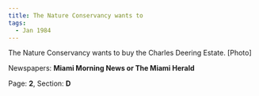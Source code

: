 ```yaml
---  
title: The Nature Conservancy wants to  
tags:  
  - Jan 1984  
---  
```

  
The Nature Conservancy wants to buy the Charles Deering Estate. [Photo]  
  
Newspapers: **Miami Morning News or The Miami Herald**  
  
Page: **2**, Section: **D** 
